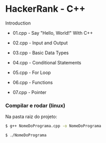 # HackerRank - C++

Introduction

- 01.cpp - Say "Hello, World!" With C++

- 02.cpp - Input and Output

- 03.cpp - Basic Data Types

- 04.cpp - Conditional Statements

- 05.cpp - For Loop

- 06.cpp - Functions

- 07.cpp - Pointer

### Compilar e rodar (linux)

Na pasta raiz do projeto:

```bash
$ g++ NomeDoPrograma.cpp -o NomeDoPrograma

$ ./NomeDoPrograma
```